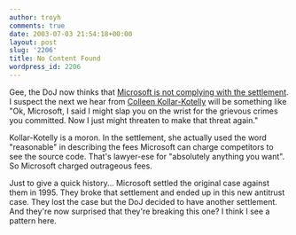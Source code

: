 ```yaml
---
author: troyh
comments: true
date: 2003-07-03 21:54:18+00:00
layout: post
slug: '2206'
title: No Content Found
wordpress_id: 2206
---
```


Gee, the DoJ now thinks that [Microsoft is not complying with the settlement](http://www.nytimes.com/reuters/business/business-microsoft-settlement.html?ex=1372651200&en=ed5323401b6ba604&ei=5007&partner=USERLAND). I suspect the next we hear from [Colleen Kollar-Kotelly](http://www.dcd.uscourts.gov/kotelly-bio.html) will be something like "Ok, Microsoft, I said I might slap you on the wrist for the grievous crimes you committed. Now I just might threaten to make that threat again."

Kollar-Kotelly is a moron. In the settlement, she actually used the word "reasonable" in describing the fees Microsoft can charge competitors to see the source code. That's lawyer-ese for "absolutely anything you want". So Microsoft charged outrageous fees.

Just to give a quick history... Microsoft settled the original case against them in 1995. They broke that settlement and ended up in this new antitrust case. They lost the case but the DoJ decided to have another settlement. And they're now surprised that they're breaking this one? I think I see a pattern here.
